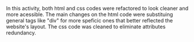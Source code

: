 In this activity, both html and css codes were refactored to look cleaner and more acessible. The main changes on the html code were substituing general tags like "div" for more speficic ones that better reflected the website's layout. The css code was cleaned to eliminate attributes redundancy.  
